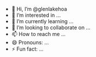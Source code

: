 - 👋 Hi, I’m @glenlakehoa
- 👀 I’m interested in ...
- 🌱 I’m currently learning ...
- 💞️ I’m looking to collaborate on ...
- 📫 How to reach me ...
- 😄 Pronouns: ...
- ⚡ Fun fact: ...

<!---
glenlakehoa/glenlakehoa is a ✨ special ✨ repository because its `README.md` (this file) appears on your GitHub profile.
You can click the Preview link to take a look at your changes.
--->
